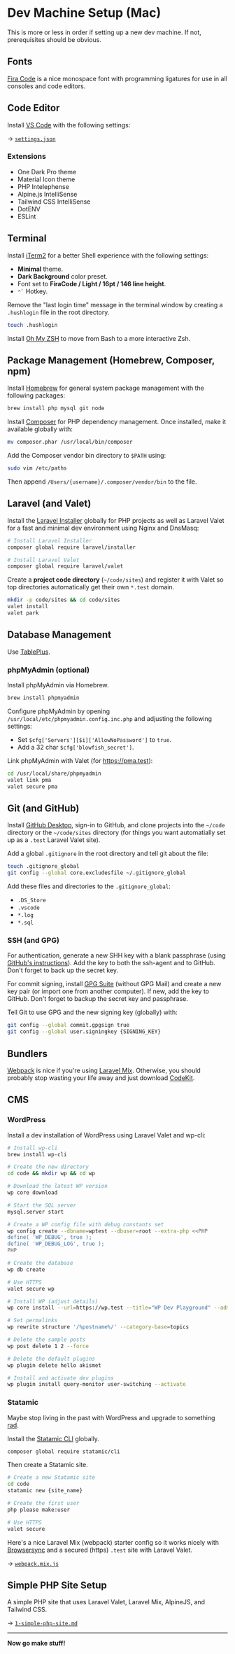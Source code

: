 # Dev Machine Setup (Mac)

This is more or less in order if setting up a new dev machine. If not, prerequisites should be obvious.

## Fonts

[Fira Code](https://github.com/tonsky/FiraCode) is a nice monospace font with programming ligatures for use in all consoles and code editors.

## Code Editor

Install [VS Code](https://code.visualstudio.com/) with the following settings:

→ [`settings.json`](https://github.com/gigawatson/dev-machine/blob/main/vscode-settings.json)

### Extensions

- One Dark Pro theme
- Material Icon theme
- PHP Intelephense
- Alpine.js IntelliSense
- Tailwind CSS IntelliSense
- DotENV
- ESLint

## Terminal

Install [iTerm2](https://iterm2.com/index.html) for a better Shell experience with the following settings:

- **Minimal** theme.
- **Dark Background** color preset.
- Font set to **FiraCode / Light / 16pt / 146 line height**.
- `` ⌃` `` Hotkey.

Remove the "last login time" message in the terminal window by creating a `.hushlogin` file in the root directory.

```zsh
touch .hushlogin
```

Install [Oh My ZSH](https://ohmyz.sh) to move from Bash to a more interactive Zsh.

## Package Management (Homebrew, Composer, npm)

Install [Homebrew](https://brew.sh) for general system package management with the following packages:

```zsh
brew install php mysql git node
```

Install [Composer](https://getcomposer.org) for PHP dependency management. Once installed, make it available globally with:

```zsh
mv composer.phar /usr/local/bin/composer
```

Add the Composer vendor bin directory to `$PATH` using:

```zsh
sudo vim /etc/paths
```

Then append `/Users/{username}/.composer/vendor/bin` to the file.

## Laravel (and Valet)

Install the [Laravel Installer](https://laravel.com) globally for PHP projects as well as Laravel Valet for a fast and minimal dev environment using Nginx and DnsMasq:

```zsh
# Install Laravel Installer
composer global require laravel/installer

# Install Laravel Valet
composer global require laravel/valet
```

Create a **project code directory** (`~/code/sites`) and register it with Valet so top directories automatically get their own `*.test` domain.

```zsh
mkdir -p code/sites && cd code/sites
valet install
valet park
```

## Database Management

Use [TablePlus](https://tableplus.com/).

### phpMyAdmin (optional)

Install phpMyAdmin via Homebrew.

```zsh
brew install phpmyadmin
```

Configure phpMyAdmin by opening `/usr/local/etc/phpmyadmin.config.inc.php` and adjusting the following settings:

-   Set `$cfg['Servers'][$i]['AllowNoPassword']` to `true`.
-   Add a 32 char `$cfg['blowfish_secret']`.

Link phpMyAdmin with Valet (for https://pma.test):

```zsh
cd /usr/local/share/phpmyadmin
valet link pma
valet secure pma
```

## Git (and GitHub)

Install [GitHub Desktop](https://desktop.github.com), sign-in to GitHub, and clone projects into the `~/code` directory or the `~/code/sites` directory (for things you want automatially set up as a `.test` Laravel Valet site).

Add a global `.gitignore` in the root directory and tell git about the file:

```zsh
touch .gitignore_global
git config --global core.excludesfile ~/.gitignore_global
```

Add these files and directories to the `.gitignore_global`:

- `.DS_Store`
- `.vscode`
- `*.log`
- `*.sql`

### SSH (and GPG)

For authentication, generate a new SHH key with a blank passphrase (using [GitHub's instructions](https://github.com/settings/keys)). Add the key to both the ssh-agent and to GitHub. Don't forget to back up the secret key.

For commit signing, install [GPG Suite](https://gpgtools.org) (without GPG Mail) and create a new key pair (or import one from another computer). If new, add the key to GitHub. Don't forget to backup the secret key and passphrase.

Tell Git to use GPG and the new signing key (globally) with:

```zsh
git config --global commit.gpgsign true
git config --global user.signingkey {SIGNING_KEY}
```

## Bundlers

[Webpack](https://webpack.js.org/) is nice if you're using [Laravel Mix](https://laravel-mix.com/). Otherwise, you should probably stop wasting your life away and just download [CodeKit](https://codekitapp.com/).

## CMS

### WordPress

Install a dev installation of WordPress using Laravel Valet and wp-cli:

```zsh
# Install wp-cli
brew install wp-cli

# Create the new directory
cd code && mkdir wp && cd wp

# Download the latest WP version
wp core download

# Start the SQL server
mysql.server start

# Create a WP config file with debug constants set
wp config create --dbname=wptest --dbuser=root --extra-php <<PHP
define( 'WP_DEBUG', true );
define( 'WP_DEBUG_LOG', true );
PHP

# Create the database
wp db create

# Use HTTPS
valet secure wp

# Install WP (adjust details)
wp core install --url=https://wp.test --title="WP Dev Playground" --admin_user=user --admin_password=pass --admin_email=user@email.com --skip-email

# Set permalinks
wp rewrite structure '/%postname%/' --category-base=topics

# Delete the sample posts
wp post delete 1 2 --force

# Delete the default plugins
wp plugin delete hello akismet

# Install and activate dev plugins
wp plugin install query-monitor user-switching --activate
```

### Statamic

Maybe stop living in the past with WordPress and upgrade to something [rad](https://statamic.com/).

Install the [Statamic CLI](https://statamic.dev/installation) globally.

```zsh
composer global require statamic/cli
```

Then create a Statamic site.

```zsh
# Create a new Statamic site
cd code
statamic new {site_name}

# Create the first user
php please make:user

# Use HTTPS
valet secure
```

Here's a nice Laravel Mix (webpack) starter config so it works nicely with [Browsersync](https://browsersync.io/) and a secured (https) `.test` site with Laravel Valet.

→ [`webpack.mix.js`](https://gist.github.com/gigawatson/99aa9308ff57d677a3f68c01902677bd)

## Simple PHP Site Setup

A simple PHP site that uses Laravel Valet, Laravel Mix, AlpineJS, and Tailwind CSS.

→ [`1-simple-php-site.md`](https://gist.github.com/gigawatson/f7a55520400e898e21a03f250e1cbae2)

---

**Now go make stuff!**
